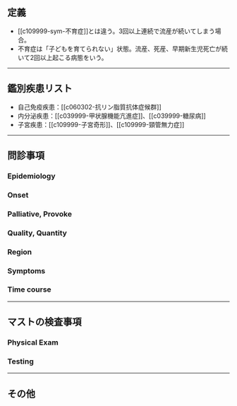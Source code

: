 ## 定義
- [[c109999-sym-不育症]]とは違う。3回以上連続で流産が続いてしまう場合。
- 不育症は「子どもを育てられない」状態。流産、死産、早期新生児死亡が続いて2回以上起こる病態をいう。
---
## 鑑別疾患リスト
- 自己免疫疾患：[[c060302-抗リン脂質抗体症候群]]
- 内分泌疾患：[[c039999-甲状腺機能亢進症]]、[[c039999-糖尿病]]
- 子宮疾患：[[c109999-子宮奇形]]、[[c109999-頸管無力症]]
---
## 問診事項
### Epidemiology
### Onset
### Palliative, Provoke
### Quality, Quantity
### Region
### Symptoms
### Time course
---
## マストの検査事項
### Physical Exam
### Testing
---
## その他
